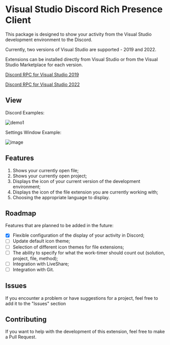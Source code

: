 # Visual Studio Discord Rich Presence Client
This package is designed to show your activity from the Visual Studio development environment to the Discord.

Currently, two versions of Visual Studio are supported - 2019 and 2022.

Extensions can be installed directly from Visual Studio or from the Visual Studio Marketplace for each version.

[Discord RPC for Visual Studio 2019](https://marketplace.visualstudio.com/items?itemName=Ryavel.vsdrp2019)

[Discord RPC for Visual Studio 2022](https://marketplace.visualstudio.com/items?itemName=Ryavel.vsdrp2022)

## View
Discord Examples:

![demo1](https://user-images.githubusercontent.com/55898777/147822670-44f6bc76-c430-4f2f-81a0-774297973980.png)

Settings Window Example:

![image](https://user-images.githubusercontent.com/55898777/147822749-bb64634f-089d-42f7-b866-5fd96ef1e66b.png)

## Features
1. Shows your currently open file;
2. Shows your currently open project;
3. Displays the icon of your current version of the development environment;
4. Displays the icon of the file extension you are currently working with;
5. Choosing the appropriate language to display.

## Roadmap
Features that are planned to be added in the future:
- [x] Flexible configuration of the display of your activity in Discord;
- [ ] Update default icon theme;
- [ ] Selection of different icon themes for file extensions;
- [ ] The ability to specify for what the work-timer should count out (solution, project, file, method);
- [ ] Integration with LiveShare;
- [ ] Integration with Git.

## Issues
If you encounter a problem or have suggestions for a project, feel free to add it to the "Issues" section

## Contributing
If you want to help with the development of this extension, feel free to make a Pull Request.
